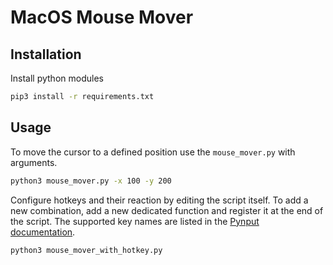 # MacOS Mouse Mover

## Installation

Install python modules

```bash
pip3 install -r requirements.txt
```

## Usage

To move the cursor to a defined position use the `mouse_mover.py` with arguments.

```bash
python3 mouse_mover.py -x 100 -y 200
```

Configure hotkeys and their reaction by editing the script itself. To add a new combination, add a new dedicated function and register it at the end of the script. The supported key names are listed in the [Pynput documentation](https://pynput.readthedocs.io/en/latest/keyboard.html#pynput.keyboard.Key).

```bash
python3 mouse_mover_with_hotkey.py
````
